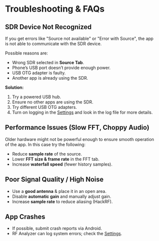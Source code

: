 # Troubleshooting & FAQs

## SDR Device Not Recognized

If you get errors like "Source not available" or "Error with Source",
the app is not able to communicate with the SDR device.

Possible reasons are:

- Wrong SDR selected in **Source Tab**.
- Phone’s USB port doesn’t provide enough power.
- USB OTG adapter is faulty.
- Another app is already using the SDR.

**Solution:**

1. Try a powered USB hub.
2. Ensure no other apps are using the SDR.
3. Try different USB OTG adapters.
4. Turn on logging in the [Settings](./settings.md#logging) and look in the log file for more details.

## Performance Issues (Slow FFT, Choppy Audio)

Older hardware might not be powerful enough to ensure smooth operation of the
app. In this case try the following:

- Reduce **sample rate** of the source.
- Lower **FFT size & frame rate** in the FFT tab.
- Increase **waterfall speed** (fewer history samples).

## Poor Signal Quality / High Noise

- Use a **good antenna** & place it in an open area.
- Disable **automatic gain** and manually adjust gain.
- Increase **sample rate** to reduce aliasing (HackRF).

## App Crashes

- If possible, submit crash reports via Android.
- RF Analyzer can log system errors; check the [Settings](./settings.md#logging).
